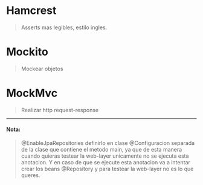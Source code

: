 # Hamcrest
> Asserts mas legibles, estilo ingles.
# Mockito
> Mockear objetos
# MockMvc
> Realizar http request-response

---
#### Nota: 
> @EnableJpaRepositories definirlo en clase @Configuracion separada de la clase que contiene el metodo main, ya que de esta manera cuando quieras testear la web-layer unicamente no se ejecuta esta anotacion. Y en caso de que se ejecute esta anotacion va a intentar crear los beans @Repository y para testear la web-layer no es lo que queres.

